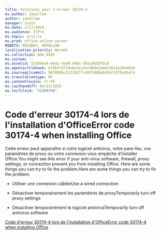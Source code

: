 ```yaml
---
title: Solutions pour l'erreur 30174-4
ms.author: janellem
author: janellem
manager: scotv
ms.date: 1/17/2019
ms.audience: ITPro
ms.topic: article
ms.prod: office-online-server
ROBOTS: NOINDEX, NOFOLLOW
localization_priority: Normal
ms.collection: Adm_O365
ms.custom: ''
ms.assetid: 523894a9-94a2-4ed8-848c-58ac9b597bc8
ms.openlocfilehash: bf6bfc5f24ebcb1c2ec60de32eb12812a1044020
ms.sourcegitcommit: 9d78905c512192ffc4675468abd2efc5f2e4baf4
ms.translationtype: MT
ms.contentlocale: fr-FR
ms.lasthandoff: 04/23/2019
ms.locfileid: "32369748"
---
```

# <a name="error-code-30174-4-when-installing-office"></a><span data-ttu-id="eaf7b-102">Code d'erreur 30174-4 lors de l'installation d'Office</span><span class="sxs-lookup"><span data-stu-id="eaf7b-102">Error code 30174-4 when installing Office</span></span>

<span data-ttu-id="eaf7b-103">Cette erreur peut apparaître si votre logiciel antivirus, votre pare-feu, vos paramètres de proxy ou votre connexion vous empêche d'installer Office.</span><span class="sxs-lookup"><span data-stu-id="eaf7b-103">You might see this error if your anti-virus software, firewall, proxy settings, or connection prevent you from installing Office.</span></span> <span data-ttu-id="eaf7b-104">Here are some things you can try to fix the problem.</span><span class="sxs-lookup"><span data-stu-id="eaf7b-104">Here are some things you can try to fix the problem.</span></span>
  
- <span data-ttu-id="eaf7b-105">Utiliser une connexion câblée</span><span class="sxs-lookup"><span data-stu-id="eaf7b-105">Use a wired connection</span></span>
    
- <span data-ttu-id="eaf7b-106">Désactiver temporairement les paramètres de proxy</span><span class="sxs-lookup"><span data-stu-id="eaf7b-106">Temporarily turn off proxy settings</span></span>
    
- <span data-ttu-id="eaf7b-107">Désactiver temporairement le logiciel antivirus</span><span class="sxs-lookup"><span data-stu-id="eaf7b-107">Temporarily turn off antivirus software</span></span>
    
[<span data-ttu-id="eaf7b-108">Code d'erreur 30174-4 lors de l'installation d'Office</span><span class="sxs-lookup"><span data-stu-id="eaf7b-108">Error code 30174-4 when installing Office</span></span>](https://support.office.com/article/5d5551db-266f-47b3-93fc-d51c2e8f4c0b?wt.mc_id=Alchemy_ClientDIA)
  


